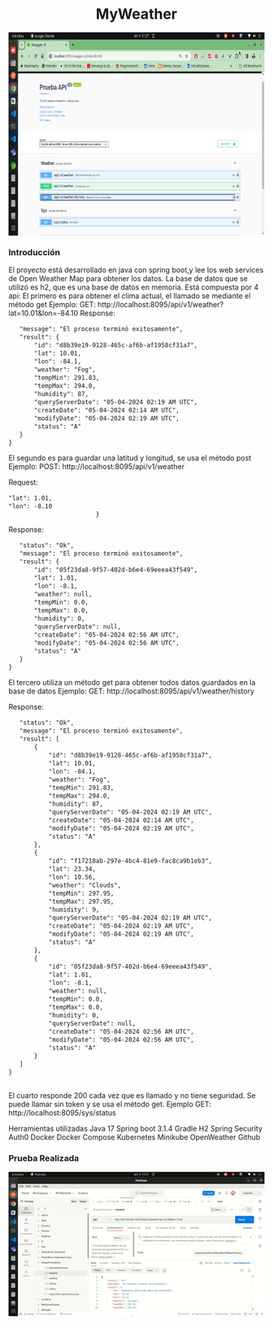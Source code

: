 <center>
  <h1> MyWeather </h1>
</center>
<code><p align="center"><img height="400" src="https://github.com/gustavolonda/GrupoPromerica/blob/master/imagApp/swagger.png" title="app" style="display: block;margin-left: auto;margin-right: auto;"></p></code>

### Introducción

El proyecto está desarrollado en java con spring boot,y lee los  web services de Open Weather Map para obtener los datos. La base de datos que se utilizó es h2, que es una base de datos en memoria.
Está compuesta por 4 api:
El primero es para obtener el clima actual, el llamado se mediante el método get
Ejemplo:
GET: http://localhost:8095/api/v1/weather?lat=10.01&lon=-84.10
Response:
```{"status": "Ok",
   "message": "El proceso terminó exitosamente",
   "result": {
       "id": "d8b39e19-9128-465c-af6b-af1958cf31a7",
       "lat": 10.01,
       "lon": -84.1,
       "weather": "Fog",
       "tempMin": 291.83,
       "tempMax": 294.0,
       "humidity": 87,
       "queryServerDate": "05-04-2024 02:19 AM UTC",
       "createDate": "05-04-2024 02:14 AM UTC",
       "modifyDate": "05-04-2024 02:19 AM UTC",
       "status": "A"
   }
}
```

El segundo es para  guardar una latitud y longitud, se usa el método post
Ejemplo:
POST: http://localhost:8095/api/v1/weather

Request:
```{
"lat": 1.01,
"lon": -8.10
                        }
```
Response:
```{
   "status": "Ok",
   "message": "El proceso terminó exitosamente",
   "result": {
       "id": "05f23da8-9f57-402d-b6e4-69eeea43f549",
       "lat": 1.01,
       "lon": -8.1,
       "weather": null,
       "tempMin": 0.0,
       "tempMax": 0.0,
       "humidity": 0,
       "queryServerDate": null,
       "createDate": "05-04-2024 02:56 AM UTC",
       "modifyDate": "05-04-2024 02:56 AM UTC",
       "status": "A"
   }
}
```

El tercero utiliza un método get para obtener todos datos guardados en la base de datos
Ejemplo:
GET: http://localhost:8095/api/v1/weather/history

Response:
```{
   "status": "Ok",
   "message": "El proceso terminó exitosamente",
   "result": [
       {
           "id": "d8b39e19-9128-465c-af6b-af1958cf31a7",
           "lat": 10.01,
           "lon": -84.1,
           "weather": "Fog",
           "tempMin": 291.83,
           "tempMax": 294.0,
           "humidity": 87,
           "queryServerDate": "05-04-2024 02:19 AM UTC",
           "createDate": "05-04-2024 02:14 AM UTC",
           "modifyDate": "05-04-2024 02:19 AM UTC",
           "status": "A"
       },
       {
           "id": "f17218ab-297e-4bc4-81e9-fac8ca9b1eb3",
           "lat": 23.34,
           "lon": 10.56,
           "weather": "Clouds",
           "tempMin": 297.95,
           "tempMax": 297.95,
           "humidity": 9,
           "queryServerDate": "05-04-2024 02:19 AM UTC",
           "createDate": "05-04-2024 02:19 AM UTC",
           "modifyDate": "05-04-2024 02:19 AM UTC",
           "status": "A"
       },
       {
           "id": "05f23da8-9f57-402d-b6e4-69eeea43f549",
           "lat": 1.01,
           "lon": -8.1,
           "weather": null,
           "tempMin": 0.0,
           "tempMax": 0.0,
           "humidity": 0,
           "queryServerDate": null,
           "createDate": "05-04-2024 02:56 AM UTC",
           "modifyDate": "05-04-2024 02:56 AM UTC",
           "status": "A"
       }
   ]
}


```


El cuarto responde 200 cada vez que es llamado y no tiene seguridad. Se puede llamar sin token y se usa el método get.
Ejemplo
GET: http://localhost:8095/sys/status

Herramientas utilizadas
Java 17
Spring boot 3.1.4
Gradle
H2
Spring Security
Auth0
Docker
Docker Compose
Kubernetes
Minikube
OpenWeather
Github


### Prueba Realizada

<code><p align="center"><img src="https://github.com/gustavolonda/GrupoPromerica/blob/master/imagApp/app.gif" title="app" style="display: block;margin-left: auto;margin-right: auto;"></p></code>
